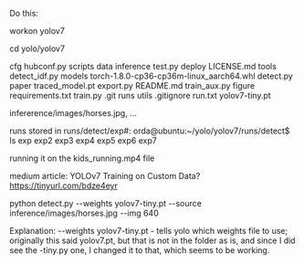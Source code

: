Do this:

workon yolov7

cd yolo/yolov7

cfg            hubconf.py        scripts
data           inference         test.py
deploy         LICENSE.md        tools
detect_idf.py  models            torch-1.8.0-cp36-cp36m-linux_aarch64.whl
detect.py      paper             traced_model.pt
export.py      README.md         train_aux.py
figure         requirements.txt  train.py
.git           runs              utils
.gitignore     run.txt           yolov7-tiny.pt

infererence/images/horses.jpg, ...

runs stored in runs/detect/exp#:
orda@ubuntu:~/yolo/yolov7/runs/detect$ ls
exp  exp2  exp3  exp4  exp5  exp6  exp7

running it on the kids_running.mp4 file

medium article:
YOLOv7 Training on Custom Data?
https://tinyurl.com/bdze4eyr

python detect.py --weights yolov7-tiny.pt --source inference/images/horses.jpg --img 640

Explanation:
--weights yolov7-tiny.pt - tells yolo which weights file to use; originally this said yolov7.pt, but that 
is not in the folder as is, and since I did see the -tiny.py one, I changed it to that, which seems to be working.
